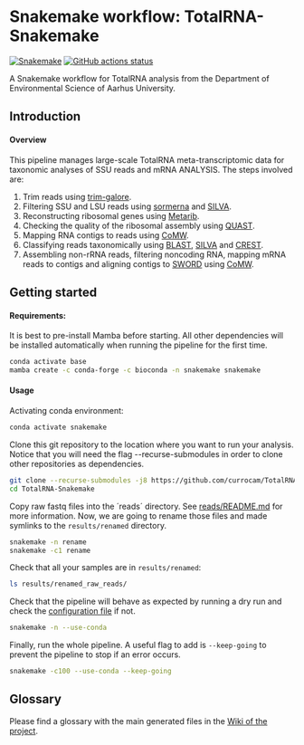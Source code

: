 # Snakemake workflow: TotalRNA-Snakemake

[![Snakemake](https://img.shields.io/badge/snakemake-≥6.3.0-brightgreen.svg)](https://snakemake.github.io)
[![GitHub actions status](https://github.com/currocam/TotalRNA-Snakemake/workflows/Tests/badge.svg?branch=main)](https://github.com/currocam/TotalRNA-Snakemake/actions?query=branch%3Amain+workflow%3ATests)


A Snakemake workflow for TotalRNA analysis from the Department of Environmental Science of Aarhus University. 

## Introduction

#### Overview

This pipeline manages large-scale TotalRNA meta-transcriptomic data for taxonomic analyses of SSU reads and mRNA ANALYSIS. The steps involved are:

1. Trim reads using [trim-galore](https://www.bioinformatics.babraham.ac.uk/projects/trim_galore/).
2. Filtering SSU and LSU reads using [sormerna](https://github.com/biocore/sortmerna) and [SILVA](https://www.arb-silva.de/).
3. Reconstructing ribosomal genes using [Metarib](https://github.com/yxxue/MetaRib).
4. Checking the quality of the ribosomal assembly using [QUAST](https://quast.sourceforge.net/).
5. Mapping RNA contigs to reads using [CoMW](https://github.com/anwarMZ/CoMW).
6. Classifying reads taxonomically using [BLAST](https://blast.ncbi.nlm.nih.gov/), [SILVA](https://www.arb-silva.de/) and [CREST](https://github.com/lanzen/CREST).
7. Assembling non-rRNA reads, filtering noncoding RNA, mapping mRNA reads to contigs and aligning contigs to [SWORD](https://academic.oup.com/bioinformatics/article/32/17/i680/2450775) using [CoMW](https://github.com/anwarMZ/CoMW).

## Getting started

#### Requirements:

It is best to pre-install Mamba before starting. All other dependencies will be installed automatically when running the pipeline for the first time.

```bash
conda activate base
mamba create -c conda-forge -c bioconda -n snakemake snakemake
```

#### Usage
Activating conda environment:

```bash
conda activate snakemake
```

Clone this git repository to the location where you want to run your analysis. Notice that you will need the flag --recurse-submodules in order to clone other repositories as dependencies. 
```bash
git clone --recurse-submodules -j8 https://github.com/currocam/TotalRNA-Snakemake
cd TotalRNA-Snakemake
```

Copy raw fastq files into the ´reads´ directory. See [reads/README.md](reads/README.md) for more information. Now, we are going to rename those files and made symlinks to the `results/renamed` directory.

```bash
snakemake -n rename
snakemake -c1 rename
```

Check that all your samples are in `results/renamed`:

```bash
ls results/renamed_raw_reads/
```

Check that the pipeline will behave as expected by running a dry run and check the [configuration file](config/config.yaml) if not.

```bash
snakemake -n --use-conda
```

Finally, run the whole pipeline. A useful flag to add is `--keep-going` to prevent the pipeline to stop if an error occurs.

```bash
snakemake -c100 --use-conda --keep-going
```

## Glossary

Please find a glossary with the main generated files in the [Wiki of the project](https://github.com/currocam/TotalRNA-Snakemake/wiki).